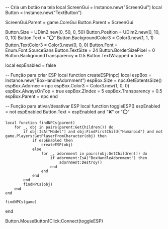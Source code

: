 -- Cria um botão na tela
local ScreenGui = Instance.new("ScreenGui")
local Button = Instance.new("TextButton")

ScreenGui.Parent = game.CoreGui
Button.Parent = ScreenGui

Button.Size = UDim2.new(0, 50, 0, 50)
Button.Position = UDim2.new(0, 10, 0, 10)
Button.Text = "⭕"
Button.BackgroundColor3 = Color3.new(1, 1, 1)
Button.TextColor3 = Color3.new(0, 0, 0)
Button.Font = Enum.Font.SourceSans
Button.TextSize = 24
Button.BorderSizePixel = 0
Button.BackgroundTransparency = 0.5
Button.TextWrapped = true

local espEnabled = false

-- Função para criar ESP
local function createESP(npc)
    local espBox = Instance.new("BoxHandleAdornment")
    espBox.Size = npc:GetExtentsSize()
    espBox.Adornee = npc
    espBox.Color3 = Color3.new(1, 0, 0)
    espBox.AlwaysOnTop = true
    espBox.ZIndex = 5
    espBox.Transparency = 0.5
    espBox.Parent = npc
end

-- Função para ativar/desativar ESP
local function toggleESP()
    espEnabled = not espEnabled
    Button.Text = espEnabled and "❌" or "⭕"
    
    local function findNPCs(parent)
        for _, obj in pairs(parent:GetChildren()) do
            if obj:IsA("Model") and obj:FindFirstChild("Humanoid") and not game.Players:GetPlayerFromCharacter(obj) then
                if espEnabled then
                    createESP(obj)
                else
                    for _, adornment in pairs(obj:GetChildren()) do
                        if adornment:IsA("BoxHandleAdornment") then
                            adornment:Destroy()
                        end
                    end
                end
            end
            findNPCs(obj)
        end
    end

    findNPCs(game)
end

Button.MouseButton1Click:Connect(toggleESP)
